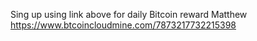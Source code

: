 Sing up using link above for daily Bitcoin reward Matthew
https://www.btcoincloudmine.com/7873217732215398
